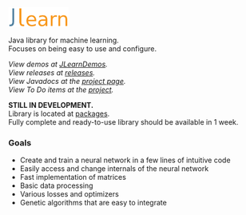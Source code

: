<img alt="JLearn" src="logo.svg" width="120em" />

Java library for machine learning.  
Focuses on being easy to use and configure.

*View demos at [JLearnDemos](https://github.com/yixqiao/JLearnDemos).*  
*View releases at [releases](https://github.com/yixqiao/JLearn/releases).*  
*View Javadocs at the [project page](https://yixqiao.github.io/JLearn/).*  
*View To Do items at the [project](https://github.com/yixqiao/JLearn/projects/1).*

**STILL IN DEVELOPMENT.**  
Library is located at [packages](https://github.com/yixqiao/JLearn/packages).  
Fully complete and ready-to-use library should be available in 1 week.

### Goals
- Create and train a neural network in a few lines of intuitive code
- Easily access and change internals of the neural network
- Fast implementation of matrices
- Basic data processing
- Various losses and optimizers
- Genetic algorithms that are easy to integrate
